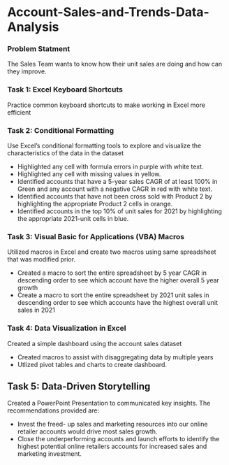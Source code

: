 # Account-Sales-and-Trends-Data-Analysis


### Problem Statment
The Sales Team wants to know how their unit sales are doing and how can they improve. 

### Task 1: Excel Keyboard Shortcuts
Practice common keyboard shortcuts to make working in Excel more efficient

### Task 2: Conditional Formatting
Use Excel’s conditional formatting tools to explore and visualize the characteristics of the data in the dataset 
-	Highlighted any cell with formula errors in purple with white text.
-	Highlighted any cell with missing values in yellow.
-	Identified accounts that have a 5-year sales CAGR of at least 100% in Green and any account with a negative CAGR in red with white text.
-	Identified accounts that have not been cross sold with Product 2 by highlighting the appropriate Product 2 cells in orange.
-	Identified accounts in the top 10% of unit sales for 2021 by highlighting the appropriate 2021-unit cells in blue.

### Task 3: Visual Basic for Applications (VBA) Macros
Utilized macros in Excel and create two macros using same spreadsheet that was modified prior. 
-	Created a macro to sort the entire spreadsheet by 5 year CAGR in descending order to see which account have the higher overall 5 year growth
-	Create a macro to sort the entire spreadsheet by 2021 unit sales in descending order to see which accounts have the highest overall unit sales in 2021

### Task 4: Data Visualization in Excel
Created a simple dashboard using the account sales dataset
- Created macros to assist with disaggregating data by multiple years
- Utlized pivot tables and charts to create dashboard.


## Task 5: Data-Driven Storytelling
Created a PowerPoint Presentation to communicated key insights. The recommendations provided are:
-	Invest the freed- up sales and marketing resources into our online retailer accounts would drive most sales growth.
-	Close the underperforming accounts and launch efforts to identify the highest potential online retailers accounts for increased sales and marketing investment. 
